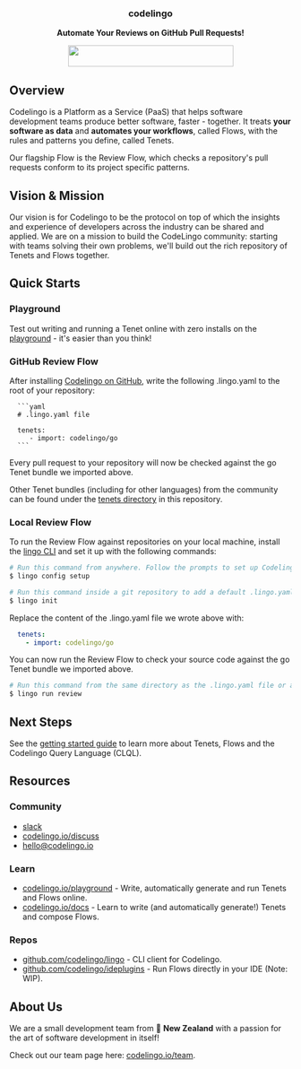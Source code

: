 

<h3 align="center"> codelingo </h3>

<p align="center">
  <b> Automate Your Reviews on GitHub Pull Requests! </b>
</p>

<p align="center">
  <a href="https://github.com/apps/codelingo/installations/new" target="_blank">
    <img width="295" height="38" src="https://raw.githubusercontent.com/codelingo/codelingo/master/public/img/install.png" />
  </a>
</p>

## Overview

Codelingo is a Platform as a Service (PaaS) that helps software development teams produce better software, faster - together. It treats **your software as data** and **automates your workflows**, called Flows, with the rules and patterns you define, called Tenets.

Our flagship Flow is the Review Flow, which checks a repository's pull requests conform to its project specific patterns.

## Vision & Mission

Our vision is for Codelingo to be the protocol on top of which the insights and experience of developers across the industry can be shared and applied. We are on a mission to build the CodeLingo community: starting with teams solving their own problems, we'll build out the rich repository of Tenets and Flows together.

## Quick Starts

### Playground

Test out writing and running a Tenet online with zero installs on the [playground](https://codelingo.io/playground) - it's easier than you think!

<!-- TODO image of the playground UI -->

<!-- TODO CLQL tutorial -->

### GitHub Review Flow

After installing [Codelingo on GitHub](https://github.com/apps/codelingo), write the following .lingo.yaml to the root of your repository:

      ```yaml
      # .lingo.yaml file

      tenets:
         - import: codelingo/go
      ```

Every pull request to your repository will now be checked against the go Tenet bundle we imported above. 

<!-- TODO add screenshot of review comment -->

Other Tenet bundles (including for other languages) from the community can be found under the [tenets directory](https://github.com/codelingo/hub/tree/master/tenets) in this repository.

<!-- TODO add instructions on how to interact with Review Flow with GitHub comments -->

### Local Review Flow

To run the Review Flow against repositories on your local machine, install the [lingo CLI](https://github.com/codelingo/lingo/releases/latest) and set it up with the following commands:

```bash
# Run this command from anywhere. Follow the prompts to set up Codelingo on your machine.
$ lingo config setup

# Run this command inside a git repository to add a default .lingo.yaml file in the current directory.
$ lingo init
```

Replace the content of the .lingo.yaml file we wrote above with:

```yaml
  tenets:
    - import: codelingo/go
```

You can now run the Review Flow to check your source code against the go Tenet bundle we imported above.

```bash
# Run this command from the same directory as the .lingo.yaml file or any of its sub directories.
$ lingo run review
```

<!-- TODO: screen shot of review result -->

## Next Steps

See the [getting started guide](https://www.codelingo.io/docs/#getting-started) to learn more about Tenets, Flows and the Codelingo Query Language (CLQL).

## Resources

### Community

<!-- TODO slack numbers -->

 - [slack](https://join.slack.com/t/codelingo/shared_invite/enQtMzY4MzA5ODYwOTYzLWVhMjI1ODU1YmM3ODAxYWUxNWU5ZTI0NWI0MGVkMmUwZDZhNWYxNGRiNWY4ZDY0NzRkMjU5YTRiYWY2N2FlMmU)
 - [codelingo.io/discuss](http://codelingo.io/discuss)
 - [hello@codelingo.io](mailto:hello@codelingo.io)

### Learn

- [codelingo.io/playground](https://codelingo.io/playground) - Write, automatically generate and run Tenets and Flows online.
- [codelingo.io/docs](https://codelingo.io/docs) - Learn to write (and automatically generate!) Tenets and compose Flows.

### Repos 

- [github.com/codelingo/lingo](https://github.com/codelingo/lingo) - CLI client for Codelingo.
- [github.com/codelingo/ideplugins](https://github.com/codelingo/ideplugins) - Run Flows directly in your IDE (Note: WIP).

<!-- TODO: add these
- [github.com/codelingo/lexiconsdk](https://github.com/codelingo/lexiconsdk) - Add support for new Lexicons
- [github.com/codelingo/flowsdk](https://github.com/codelingo/flowsdk)
-->

<!-- TODO: lexiconsdk -->

## About Us

We are a small development team from 🥝 **New Zealand** with a passion for the art of software development in itself!

Check out our team page here: <a href="https://www.codelingo.io/team" target="_blank">codelingo.io/team</a>.
